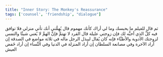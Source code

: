 ```yaml
---
title: "Inner Story: The Monkey's Reassurance"
tags: ['counsel', 'friendship', "dialogue"]
---
```


 ثم قال للغيلم ما يحبسك وما لي أراك كأنك مهموم قال يُهِمُّني أنك تأتي منزلي فلا توافق فيه كلَّ الذي أحبُّه لك فإن زوجتي عليلة قال القرد لا تهتمَّ فإنَّ الهمَّ لا يُغني شيئًا والتمس لزوجتك الأدوية والأطبَّاء فإنه كان يُقال ليبذل الرجل ماله في ثلاثة مواضع في الصدقة إن أراد الآخرة وفي مصانعة السلطان إن أراد المنزلة في الدنيا وفي النِّساء إن أراد خَفض العيش
